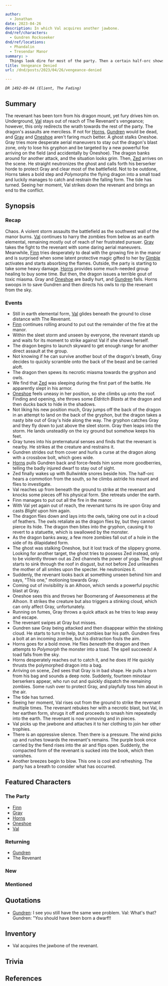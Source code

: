 ```yaml
---

author:
  - Jonathan
date: 2023-04-26
description: In which Val acquires another jawbone.
dnd/ref/characters:
  - Gundren Rockseeker
dnd/ref/locations:
  - Phandalin
  - Tresendar Manor
summary: >
  Things look dire for most of the party. Then a certain half-orc shows up with some friends, and Horns removes the dragon from play. The tide turns.
title: Vengeance Denied
url: /dnd/posts/2023/04/26/vengeance-denied

---
```


_`DR 1492-09-04 (Elient, The Fading)`_

## Summary

The revenant has been torn from his dragon mount, yet fury drives him on. Underground, [Val](/dnd/characters/val) stays out of reach of The Revenant's vengeance; however, this only redirects the wrath towards the rest of the party. The dragon's assaults are merciless. If not for [Horns](/dnd/characters/horns), [Gundren](/dnd/npcs/gundren-rockseeker) would be dead, and [Gray](/dnd/characters/haeltin-var-astora) and [Oneshoe](/dnd/characters/oneshoe) aren't faring much better. A ghost stalks Oneshoe. Gray tries more desperate aerial maneuvers to stay out the dragon's blast zone, only to lose his gryphon and be targeted by a new powerful foe arriving on the field (and accidentally by Oneshoe). The dragon banks around for another attack, and the situation looks grim. Then, [Zed](/dnd/characters/zed) arrives on the scene. He straight neutronizes the ghost and calls forth his berserker horde to protect Gray and clear most of the battlefield. Not to be outdone, Horns takes a bold step and *Polymorphs* the flying dragon into a small toad and luckily manages to catch and restrain the falling form. The tide has turned. Seeing her moment, Val strikes down the revenant and brings an end to the conflict.

## Synopsis

### Recap

Chaos. A violent storm assaults the battlefield as the southwest wall of the manor burns. [Val](/dnd/characters/val) continues to harry the zombies from below as an earth elemental, remaining mostly out of reach of her frustrated pursuer. [Gray](/dnd/characters/haeltin-var-astora) takes the fight to the revenant with some daring aerial maneuvers. Meanwhile, [Finn](/dnd/characters/finn) tries desperately to deal with the growing fire in the manor and is surprised when some latent protective magic gifted to her by [Gimble](/dnd/characters/gimble-the-diviner) activates and starts absorbing the flames. Outside, the party is starting to take some heavy damage. [Horns](/dnd/characters/horns) provides some much-needed group healing to buy some time. But then, the dragon issues a terrible gout of toxic miasma. Gray and [Oneshoe](/dnd/characters/oneshoe) are badly hurt, and [Gundren](/dnd/npcs/gundren-rockseeker) falls. Horns swoops in to save Gundren and then directs his owls to rip the revenant from the sky.

### Events

- Still in earth elemental form, [Val](/dnd/characters/val) glides beneath the ground to close distance with The Revenant.
- [Finn](/dnd/characters/finn) continues rolling around to put out the remainder of the fire at the manor.
- Within the sleet storm and unseen by everyone, the revenant stands up and waits for its moment to strike against Val if she shows herself.
- The dragon begins to launch skyward to get enough range for another direct assault at the group.
- Not knowing if he can survive another bout of the dragon's breath, Gray decides to quickly scramble onto the back of the beast and be carried aloft.
- The dragon then spews its necrotic miasma towards the gryphon and owls.
- We find that [Zed](/dnd/characters/zed) was sleeping during the first part of the battle. He apparently slept in his armor.
- [Oneshoe](/dnd/characters/oneshoe) feels uneasy in her position, so she climbs up onto the roof. Finding and opening, she throws some *Eldritch Blasts* at the dragon and then ducks back to hide in the shadows.
- Not liking his new position much, Gray jumps off the back of the dragon in an attempt to land on the back of the gryphon, but the dragon takes a nasty bite out of Gray's hide along the way. The gryphon catches Gray and they fly down to just above the sleet storm. Gray then leaps into the storm. He lands unsteadily on the icy ground but somehow keeps his feet.
- Gray tunes into his preternatural senses and finds that the revenant is nearby. He strikes at the creature and restrains it.
- Gundren strides out from cover and hurls a curse at the dragon along with a crossbow bolt, which goes wide.
- [Horns](/dnd/characters/horns) pulls Gundren back and force-feeds him some more goodberries, telling the badly injured dwarf to stay out of sight.
- Zed finally wakes up with Bullwinkle snores beside him. The half-orc hears a commotion from the south, so he climbs astride his mount and flies to investigate.
- Val reaches up from beneath the ground to strike at the revenant and knocks some pieces off his physical form. She retreats under the earth.
- Finn manages to put out all the fire in the manor.
- With Val yet again out of reach, the revenant turns its ire upon Gray and casts *Blight* upon him again.
- The dragon flies down and lays into the owls, taking one out in a cloud of feathers. The owls retaliate as the dragon flies by, but they cannot pierce its hide. The dragon then bites into the gryphon, causing it to revert to a statuette, which is swallowed by the monster.
- As the dragon banks away, a few more zombies fall out of a hole in the side of its dilapidated form.
- The ghost was stalking Oneshoe, but it lost track of the slippery gnome. Looking for another target, the ghost tries to possess Zed instead, only to be violently thrown out as Zed channels the power of yoga. The ghost starts to sink through the roof in disgust, but not before Zed unleashes the mother of all smites upon the specter. He neutronizes it.
- Suddenly, the revenant looks back at something unseen behind him and says, "This one," motioning towards Gray.
- Coming out of invisibility is an Alhoon, which sends a powerful psychic blast at Gray.
- Oneshoe sees this and throws her Boomerang of Awesomeness at the Alhoon. It strikes the creature but also triggers a stinking cloud, which can only affect Gray, unfortunately.
- Running on fumes, Gray throws a quick attack as he tries to leap away and escape.
- The revenant swipes at Gray but misses.
- Gundren saw Gray being attacked and then disappear within the stinking cloud. He starts to turn to help, but zombies bar his path. Gundren fires a bolt at an incoming zombie, but his distraction fouls the aim.
- Horns goes for a bold move. He flies *beneath* the dragon and then attempts to *Polymorph* the monster into a toad. The spell succeeds! A toad falls from the sky.
- Horns desperately reaches out to catch it, and he does it! He quickly thrusts the polymorphed dragon into a bag.
- Arriving on scene, Zed sees that Gray is in bad shape. He pulls a horn from his bag and sounds a deep note. Suddenly, fourteen minotaur berserkers appear, who run out and quickly dispatch the remaining zombies. Some rush over to protect Gray, and playfully toss him about in the air.
- The tide has turned.
- Seeing her moment, Val rises out from the ground to strike the revenant multiple times. The revenant rebukes her with a necrotic blast, but Val, in her earthen form, shrugs it off and proceeds to smash him repeatedly into the earth. The revenant is now unmoving and in pieces.
- Val picks up the jawbone and attaches it to her clothing to join her other trophies.
- There is an oppressive silence. Then there is a pressure. The wind picks up and rushes towards the revenant's remains. The purple book once carried by the fiend rises into the air and flips open. Suddenly, the compacted form of the revenant is sucked into the book, which then vanishes.
- Another breezes begin to blow. This one is cool and refreshing. The party has a breath to consider what has occurred.

## Featured Characters

### The Party

- [Finn](/dnd/characters/finn)
- [Gray](/dnd/characters/haeltin-var-astora)
- [Horns](/dnd/characters/horns)
- [Oneshoe](/dnd/characters/oneshoe)
- [Val](/dnd/characters/val)

### Returning

- [Gundren](/dnd/npcs/gundren-rockseeker)
- The Revenant

### New

### Mentioned

## Quotations

- [Gundren](/dnd/npcs/gundren-rockseeker): I see you still have the same wee problem.
  Val: What's that?
  Gundren: "You should have been born a dwarf!!

## Inventory

- Val acquires the jawbone of the revenant.

## Trivia

## References
